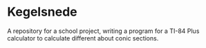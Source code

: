 # Kegelsnede
A repository for a school project, writing a program for a TI-84 Plus calculator to calculate different about conic sections.
